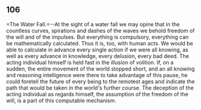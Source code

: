 ## 106

=The Water Fall.=--At the sight of a water fall we may opine that in the
countless curves, spirations and dashes of the waves we behold freedom
of the will and of the impulses. But everything is compulsory,
everything can be mathematically calculated. Thus it is, too, with human
acts. We would be able to calculate in advance every single action if we
were all knowing, as well as every advance in knowledge, every delusion,
every bad deed. The acting individual himself is held fast in the
illusion of volition. If, on a sudden, the entire movement of the world
stopped short, and an all knowing and reasoning intelligence were there
to take advantage of this pause, he could foretell the future of every
being to the remotest ages and indicate the path that would be taken in
the world's further course. The deception of the acting individual as
regards himself, the assumption of the freedom of the will, is a part of
this computable mechanism.


